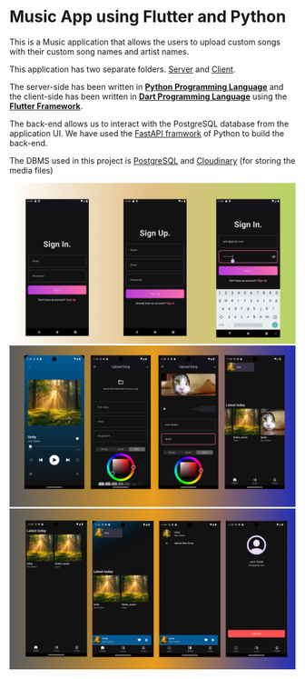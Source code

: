 # Music App using Flutter and Python

This is a Music application that allows the users to upload custom songs with their custom song names and artist names.

This application has two separate folders.
[Server](server) and [Client](client).

The server-side has been written in [**Python Programming Language**](https://www.python.org) and the client-side has been written in [**Dart Programming Language**](https://dart.dev) using the [**Flutter Framework**](https://flutter.dev).

The back-end allows us to interact with the PostgreSQL database from the application UI. We have used the [FastAPI framwork](https://fastapi.tiangolo.com/) of Python to build the back-end.

The DBMS used in this project is [PostgreSQL](https://www.postgresql.org/) and [Cloudinary](https://cloudinary.com/) (for storing the media files)

![Auth Screens](https://github.com/tapoban123/music-app/blob/main/display_images/auth.png)
![Home Screens](https://github.com/tapoban123/music-app/blob/main/display_images/features.png)
![Features Screen](https://github.com/tapoban123/music-app/blob/main/display_images/home.png)
